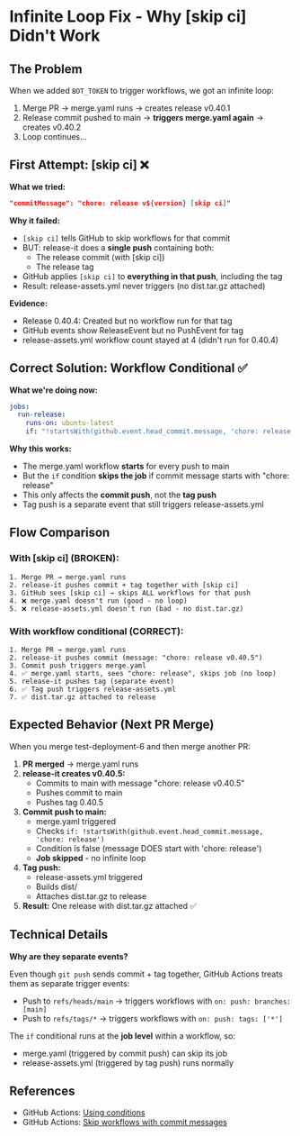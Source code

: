 # Infinite Loop Fix - Why [skip ci] Didn't Work

## The Problem

When we added `BOT_TOKEN` to trigger workflows, we got an infinite loop:
1. Merge PR → merge.yaml runs → creates release v0.40.1
2. Release commit pushed to main → **triggers merge.yaml again** → creates v0.40.2
3. Loop continues...

## First Attempt: [skip ci] ❌

**What we tried:**
```json
"commitMessage": "chore: release v${version} [skip ci]"
```

**Why it failed:**
- `[skip ci]` tells GitHub to skip workflows for that commit
- BUT: release-it does a **single push** containing both:
  - The release commit (with [skip ci])
  - The release tag
- GitHub applies `[skip ci]` to **everything in that push**, including the tag
- Result: release-assets.yml never triggers (no dist.tar.gz attached)

**Evidence:**
- Release 0.40.4: Created but no workflow run for that tag
- GitHub events show ReleaseEvent but no PushEvent for tag
- release-assets.yml workflow count stayed at 4 (didn't run for 0.40.4)

## Correct Solution: Workflow Conditional ✅

**What we're doing now:**
```yaml
jobs:
  run-release:
    runs-on: ubuntu-latest
    if: "!startsWith(github.event.head_commit.message, 'chore: release')"
```

**Why this works:**
- The merge.yaml workflow **starts** for every push to main
- But the `if` condition **skips the job** if commit message starts with "chore: release"
- This only affects the **commit push**, not the **tag push**
- Tag push is a separate event that still triggers release-assets.yml

## Flow Comparison

### With [skip ci] (BROKEN):
```
1. Merge PR → merge.yaml runs
2. release-it pushes commit + tag together with [skip ci]
3. GitHub sees [skip ci] → skips ALL workflows for that push
4. ❌ merge.yaml doesn't run (good - no loop)
5. ❌ release-assets.yml doesn't run (bad - no dist.tar.gz)
```

### With workflow conditional (CORRECT):
```
1. Merge PR → merge.yaml runs
2. release-it pushes commit (message: "chore: release v0.40.5")
3. Commit push triggers merge.yaml
4. ✅ merge.yaml starts, sees "chore: release", skips job (no loop)
5. release-it pushes tag (separate event)
6. ✅ Tag push triggers release-assets.yml
7. ✅ dist.tar.gz attached to release
```

## Expected Behavior (Next PR Merge)

When you merge test-deployment-6 and then merge another PR:

1. **PR merged** → merge.yaml runs
2. **release-it creates v0.40.5:**
   - Commits to main with message "chore: release v0.40.5"
   - Pushes commit to main
   - Pushes tag 0.40.5
3. **Commit push to main:**
   - merge.yaml triggered
   - Checks `if: !startsWith(github.event.head_commit.message, 'chore: release')`
   - Condition is false (message DOES start with 'chore: release')
   - **Job skipped** - no infinite loop
4. **Tag push:**
   - release-assets.yml triggered
   - Builds dist/
   - Attaches dist.tar.gz to release
5. **Result:** One release with dist.tar.gz attached ✅

## Technical Details

**Why are they separate events?**

Even though `git push` sends commit + tag together, GitHub Actions treats them as separate trigger events:
- Push to `refs/heads/main` → triggers workflows with `on: push: branches: [main]`
- Push to `refs/tags/*` → triggers workflows with `on: push: tags: ['*']`

The `if` conditional runs at the **job level** within a workflow, so:
- merge.yaml (triggered by commit push) can skip its job
- release-assets.yml (triggered by tag push) runs normally

## References

- GitHub Actions: [Using conditions](https://docs.github.com/en/actions/using-workflows/workflow-syntax-for-github-actions#jobsjob_idif)
- GitHub Actions: [Skip workflows with commit messages](https://github.blog/changelog/2021-02-08-github-actions-skip-pull-request-and-push-workflows-with-skip-ci/)
